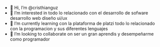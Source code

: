 - 👋 Hi, I’m @cristhianguz
- 👀 I’m interested in  todo lo relacionado con el desarrollo de sofware  desarrollo web diseño ui/ux
- 🌱 I’m currently learning  con la plataforma de platzi todo lo relacionado con la programacion y sus diferentes lenguajes
- 💞️ I’m looking to collaborate on  ser un gran aprendis y desempeñarme como programador


<!---
cristhianguz/cristhianguz is a ✨ special ✨ repository because its `README.md` (this file) appears on your GitHub profile.
You can click the Preview link to take a look at your changes.
--->
